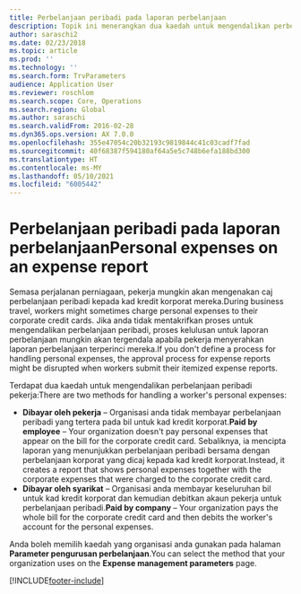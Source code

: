 ```yaml
---
title: Perbelanjaan peribadi pada laporan perbelanjaan
description: Topik ini menerangkan dua kaedah untuk mengendalikan perbelanjaan peribadi pekerja dalam Microsoft Dynamics 365 Finance.
author: saraschi2
ms.date: 02/23/2018
ms.topic: article
ms.prod: ''
ms.technology: ''
ms.search.form: TrvParameters
audience: Application User
ms.reviewer: roschlom
ms.search.scope: Core, Operations
ms.search.region: Global
ms.author: saraschi
ms.search.validFrom: 2016-02-28
ms.dyn365.ops.version: AX 7.0.0
ms.openlocfilehash: 355e47054c20b32193c9819844c41c03cadf7fad
ms.sourcegitcommit: 40f68387f594180af64a5e5c748b6efa188bd300
ms.translationtype: HT
ms.contentlocale: ms-MY
ms.lasthandoff: 05/10/2021
ms.locfileid: "6005442"
---
```

# <a name="personal-expenses-on-an-expense-report"></a><span data-ttu-id="7fb42-103">Perbelanjaan peribadi pada laporan perbelanjaan</span><span class="sxs-lookup"><span data-stu-id="7fb42-103">Personal expenses on an expense report</span></span>

<span data-ttu-id="7fb42-104">Semasa perjalanan perniagaan, pekerja mungkin akan mengenakan caj perbelanjaan peribadi kepada kad kredit korporat mereka.</span><span class="sxs-lookup"><span data-stu-id="7fb42-104">During business travel, workers might sometimes charge personal expenses to their corporate credit cards.</span></span> <span data-ttu-id="7fb42-105">Jika anda tidak mentakrifkan proses untuk mengendalikan perbelanjaan peribadi, proses kelulusan untuk laporan perbelanjaan mungkin akan tergendala apabila pekerja menyerahkan laporan perbelanjaan terperinci mereka.</span><span class="sxs-lookup"><span data-stu-id="7fb42-105">If you don't define a process for handling personal expenses, the approval process for expense reports might be disrupted when workers submit their itemized expense reports.</span></span> 

<span data-ttu-id="7fb42-106">Terdapat dua kaedah untuk mengendalikan perbelanjaan peribadi pekerja:</span><span class="sxs-lookup"><span data-stu-id="7fb42-106">There are two methods for handling a worker's personal expenses:</span></span>

- <span data-ttu-id="7fb42-107">**Dibayar oleh pekerja** – Organisasi anda tidak membayar perbelanjaan peribadi yang tertera pada bil untuk kad kredit korporat.</span><span class="sxs-lookup"><span data-stu-id="7fb42-107">**Paid by employee** – Your organization doesn't pay personal expenses that appear on the bill for the corporate credit card.</span></span> <span data-ttu-id="7fb42-108">Sebaliknya, ia mencipta laporan yang menunjukkan perbelanjaan peribadi bersama dengan perbelanjaan korporat yang dicaj kepada kad kredit korporat.</span><span class="sxs-lookup"><span data-stu-id="7fb42-108">Instead, it creates a report that shows personal expenses together with the corporate expenses that were charged to the corporate credit card.</span></span>
- <span data-ttu-id="7fb42-109">**Dibayar oleh syarikat** – Organisasi anda membayar keseluruhan bil untuk kad kredit korporat dan kemudian debitkan akaun pekerja untuk perbelanjaan peribadi.</span><span class="sxs-lookup"><span data-stu-id="7fb42-109">**Paid by company** – Your organization pays the whole bill for the corporate credit card and then debits the worker's account for the personal expenses.</span></span>

<span data-ttu-id="7fb42-110">Anda boleh memilih kaedah yang organisasi anda gunakan pada halaman **Parameter pengurusan perbelanjaan**.</span><span class="sxs-lookup"><span data-stu-id="7fb42-110">You can select the method that your organization uses on the **Expense management parameters** page.</span></span>


[!INCLUDE[footer-include](../includes/footer-banner.md)]
